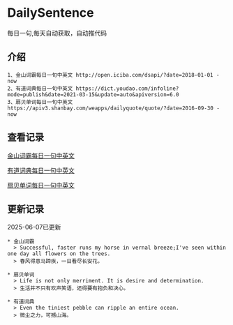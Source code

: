 # DailySentence

每日一句,每天自动获取，自动推代码

## 介绍

```
1、金山词霸每日一句中英文 http://open.iciba.com/dsapi/?date=2018-01-01 - now
2、有道词典每日一句中英文 https://dict.youdao.com/infoline?mode=publish&date=2021-03-15&update=auto&apiversion=6.0
3、扇贝单词每日一句中英文 https://apiv3.shanbay.com/weapps/dailyquote/quote/?date=2016-09-30 - now
```

## 查看记录

[金山词霸每日一句中英文](./data/iciba/)

[有道词典每日一句中英文](./data/youdao/)

[扇贝单词每日一句中英文](./data/shanbay/)

## 更新记录
2025-06-07已更新 
```
* 金山词霸
  > Successful, faster runs my horse in vernal breeze;I've seen within one day all flowers on the trees.
  > 春风得意马蹄疾，一日看尽长安花。

* 扇贝单词
  > Life is not only merriment. It is desire and determination.
  > 生活并不只有欢声笑语，还得要有抱负和决心。

* 有道词典
  > Even the tiniest pebble can ripple an entire ocean.
  > 微尘之力，可撼山海。

```
